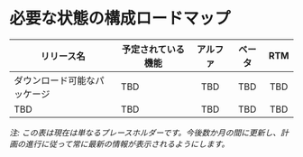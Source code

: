 # <a name="desired-state-configuration-roadmap"></a>必要な状態の構成ロードマップ

| リリース名 | 予定されている機能 | アルファ | ベータ | RTM |
| ---- | -------- | :-------: | :-------:| :-----: |
| ダウンロード可能なパッケージ | TBD | TBD | TBD | TBD |
| TBD | TBD | TBD | TBD | TBD |

*注: この表は現在は単なるプレースホルダーです。今後数か月の間に更新し、計画の進行に従って常に最新の情報が表示されるようにします。*